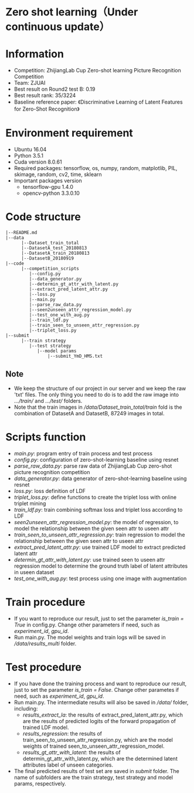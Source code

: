# Zero shot learning（Under continuous update）
# Information
* Competition: ZhijiangLab Cup Zero-shot learning Picture Recognition Competition
* Team: ZJUAI
* Best result on Round2 test B: 0.19
* Best result rank: 35/3224
* Baseline reference paper: 《Discriminative Learning of Latent Features for Zero-Shot Recognition》

# Environment requirement
* Ubuntu 16.04
* Python 3.5.1
* Cuda version 8.0.61
* Required packages: tensorflow, os, numpy, random, matplotlib, PIL, skimage, random, cv2, time, sklearn
* Important packages version
	* tensorflow-gpu 1.4.0 
	* opencv-python 3.3.0.10


# Code structure
```
|--README.md
|--data
	  |--Dataset_train_total
	  |--DatasetA_test_20180813
	  |--DatasetA_train_20180813
	  |--DatasetB_20180919
|--code
      |--competition_scripts
	  	 |--config.py
	  	 |--data_generator.py
	  	 |--determin_gt_attr_with_latent.py
	  	 |--extract_pred_latent_attr.py
	  	 |--loss.py
	  	 |--main.py
	  	 |--parse_raw_data.py
	  	 |--seen2unseen_attr_regression_model.py
	  	 |--test_one_with_aug.py
	  	 |--train_ldf.py
	  	 |--train_seen_to_unseen_attr_regression.py
	  	 |--triplet_loss.py
|--submit
      |--train strategy
	  	 |--test strategy
	  		|--model params
	  			|--submit_YmD_HMS.txt

```
## Note
* We keep the structure of our project in our server and we keep the raw 'txt' files. The only thing you need to do is to add the raw image into *.../train/* and *.../test/* folders.
* Note that the train images in */data/Dataset_train_total/train* fold is the combination of DatasetA and DatasetB, 87249 images in total.

# Scripts function
* *main.py*: program entry of train process and test process 
* *config.py*: configuration of zero-shot-learning baseline using resnet
* *parse_raw_data.py*: parse raw data of ZhijiangLab Cup zero-shot picture recognition competition
* *data_generator.py*: data generator of zero-shot-learning baseline using resnet
* *loss.py*: loss definition of LDF
* *triplet_loss.py*: define functions to create the triplet loss with online triplet mining
* *train_ldf.py*: train combining softmax loss and triplet loss according to LDF
* *seen2unseen_attr_regression_model.py*: the model of regression, to model the relationship between the given seen attr to useen attr
* *train_seen_to_unseen_attr_regression.py*: train regression to model the relationship between the given seen attr to useen attr
* *extract_pred_latent_attr.py*: use trained LDF model to extract predicted latent attr
* *determin_gt_attr_with_latent.py*: use trained seen to useen attr regression model to determine the ground truth label of latent attributes in useen dataset
* *test_one_with_aug.py*: test process using one image with augmentation

# Train procedure
* If you want to reproduce our result, just to set the parameter *is_train = True* in config.py. Change other parameters if need, such as *experiment_id*, *gpu_id*.
* Run main.py. The model weights and train logs will be saved in */data/results_multi* folder.

# Test procedure
* If you have done the training process and want to reproduce our result, just to set the parameter *is_train = False*. Change other parametes if need, such as *experiment_id*, *gpu_id*.
* Run main.py. The intermediate results will also be saved in */data/* folder, including:
	* *results_extract_la*: the results of extract_pred_latent_attr.py, which are the results of predicted logits of the forward propagation of trained LDF model.
	* *results_regression*: the results of train_seen_to_unseen_attr_regression.py, which are the model weights of trained seen_to_unseen_attr_regression_model.
	* *results_gt_attr_with_latent*: the results of determin_gt_attr_with_latent.py, which are the determined latent attributes label of unseen categories.
* The final predicted results of test set are saved in *submit* folder. The name of subfolders are the train strategy, test strategy and model params, respectively.